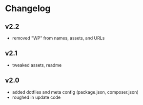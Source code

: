 # Changelog

## v2.2

- removed "WP" from names, assets, and URLs

## v2.1

- tweaked assets, readme

## v2.0

- added dotfiles and meta config (package.json, composer.json)
- roughed in update code
